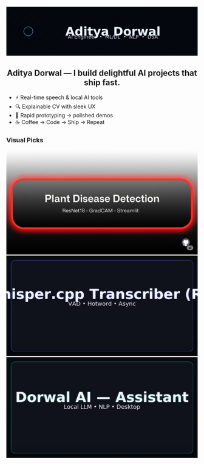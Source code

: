 <p align="center"><img src="assets/animated-banner.gif" alt="banner"/></p>

<h2 align="center">Aditya Dorwal — I build delightful AI projects that ship fast.</h2>

- ⚡ Real-time speech & local AI tools
- 🔍 Explainable CV with sleek UX
- 🧪 Rapid prototyping → polished demos
- ☕ Coffee → Code → Ship → Repeat

### Visual Picks
<img src="assets/proj1.png" width="700"/><br/>
<img src="assets/proj2.jpg" width="700"/><br/>
<img src="assets/proj3.jpg" width="700"/>
